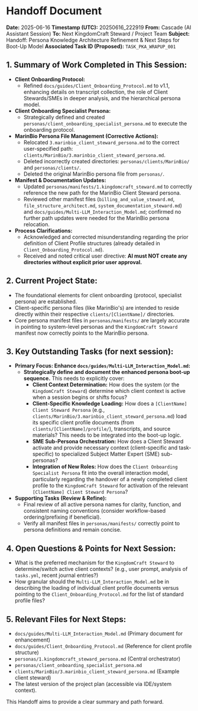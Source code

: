 # Handoff Document

**Date:** 2025-06-16
**Timestamp (UTC):** 20250616_222919
**From:** Cascade (AI Assistant Session)
**To:** Next KingdomCraft Steward / Project Team
**Subject:** Handoff: Persona Knowledge Architecture Refinement & Next Steps for Boot-Up Model
**Associated Task ID (Proposed):** `TASK_PKA_WRAPUP_001`

## 1. Summary of Work Completed in This Session:

*   **Client Onboarding Protocol:**
    *   Refined `docs/guides/Client_Onboarding_Protocol.md` to v1.1, enhancing details on transcript collection, the role of Client Stewards/SMEs in deeper analysis, and the hierarchical persona model.
*   **Client Onboarding Specialist Persona:**
    *   Strategically defined and created `personas/client_onboarding_specialist_persona.md` to execute the onboarding protocol.
*   **MarinBio Persona File Management (Corrective Actions):**
    *   Relocated `3.marinbio_client_steward_persona.md` to the correct user-specified path: `clients/MarinBio/3.marinbio_client_steward_persona.md`.
    *   Deleted incorrectly created directories: `personas/clients/MarinBio/` and `personas/clients/`.
    *   Deleted the original MarinBio persona file from `personas/`.
*   **Manifest & Documentation Updates:**
    *   Updated `personas/manifests/1.kingdomcraft_steward.md` to correctly reference the new path for the MarinBio Client Steward persona.
    *   Reviewed other manifest files (`billing_and_value_steward.md`, `file_structure_architect.md`, `system_documentation_steward.md`) and `docs/guides/Multi-LLM_Interaction_Model.md`; confirmed no further path updates were needed for the MarinBio persona relocation.
*   **Process Clarifications:**
    *   Acknowledged and corrected misunderstanding regarding the prior definition of Client Profile structures (already detailed in `Client_Onboarding_Protocol.md`).
    *   Received and noted critical user directive: **AI must NOT create any directories without explicit prior user approval.**

## 2. Current Project State:

*   The foundational elements for client onboarding (protocol, specialist persona) are established.
*   Client-specific persona files (like MarinBio's) are intended to reside directly within their respective `clients/[ClientName]/` directories.
*   Core persona manifest files in `personas/manifests/` are largely accurate in pointing to system-level personas and the `KingdomCraft Steward` manifest now correctly points to the MarinBio persona.

## 3. Key Outstanding Tasks (for next session):

*   **Primary Focus: Enhance `docs/guides/Multi-LLM_Interaction_Model.md`:**
    *   **Strategically define and document the enhanced persona boot-up sequence.** This needs to explicitly cover:
        *   **Client Context Determination:** How does the system (or the `KingdomCraft Steward`) determine which client context is active when a session begins or shifts focus?
        *   **Client-Specific Knowledge Loading:** How does a `[ClientName] Client Steward Persona` (e.g., `clients/MarinBio/3.marinbio_client_steward_persona.md`) load its specific client profile documents (from `clients/[ClientName]/profile/`), transcripts, and source materials? This needs to be integrated into the boot-up logic.
        *   **SME Sub-Persona Orchestration:** How does a Client Steward activate and provide necessary context (client-specific and task-specific) to specialized Subject Matter Expert (SME) sub-personas?
        *   **Integration of New Roles:** How does the `Client Onboarding Specialist Persona` fit into the overall interaction model, particularly regarding the handover of a newly completed client profile to the `KingdomCraft Steward` for activation of the relevant `[ClientName] Client Steward Persona`?
*   **Supporting Tasks (Review & Refine):**
    *   Final review of all active persona names for clarity, function, and consistent naming conventions (consider workflow-based ordering/prefixing if beneficial).
    *   Verify all manifest files in `personas/manifests/` correctly point to persona definitions and remain concise.

## 4. Open Questions & Points for Next Session:

*   What is the preferred mechanism for the `KingdomCraft Steward` to determine/switch active client contexts? (e.g., user prompt, analysis of `tasks.yml`, recent journal entries?)
*   How granular should the `Multi-LLM_Interaction_Model.md` be in describing the loading of individual client profile documents versus pointing to the `Client_Onboarding_Protocol.md` for the list of standard profile files?

## 5. Relevant Files for Next Steps:

*   `docs/guides/Multi-LLM_Interaction_Model.md` (Primary document for enhancement)
*   `docs/guides/Client_Onboarding_Protocol.md` (Reference for client profile structure)
*   `personas/1.kingdomcraft_steward_persona.md` (Central orchestrator)
*   `personas/client_onboarding_specialist_persona.md`
*   `clients/MarinBio/3.marinbio_client_steward_persona.md` (Example client steward)
*   The latest version of the project plan (accessible via IDE/system context).

This Handoff aims to provide a clear summary and path forward.
